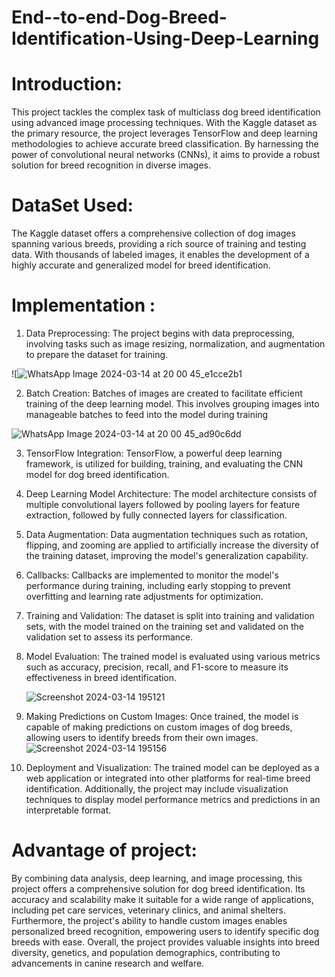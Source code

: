 # End--to-end-Dog-Breed-Identification-Using-Deep-Learning


# Introduction:
This project tackles the complex task of multiclass dog breed identification using advanced image processing techniques. With the Kaggle dataset as the primary resource, the project leverages TensorFlow and deep learning methodologies to achieve accurate breed classification. By harnessing the power of convolutional neural networks (CNNs), it aims to provide a robust solution for breed recognition in diverse images.

# DataSet Used:
The Kaggle dataset offers a comprehensive collection of dog images spanning various breeds, providing a rich source of training and testing data. With thousands of labeled images, it enables the development of a highly accurate and generalized model for breed identification.




# Implementation :

1. Data Preprocessing: The project begins with data preprocessing, involving tasks such as image resizing, normalization, and augmentation to prepare the dataset for training.

 ![![WhatsApp Image 2024-03-14 at 20 00 45_e1cce2b1](https://github.com/SuprasannaVG/End-to-end-Multi-Class-Dog-Breed-Identification-Using-Deep-Learning/assets/125822020/7f026108-4ee9-4346-aef5-1ff32b6ce51b)

2. Batch Creation: Batches of images are created to facilitate efficient training of the deep learning model. This involves grouping images into manageable batches to feed into the model during training

  ![WhatsApp Image 2024-03-14 at 20 00 45_ad90c6dd](https://github.com/SuprasannaVG/End-to-end-Multi-Class-Dog-Breed-Identification-Using-Deep-Learning/assets/125822020/821e065b-c5d3-4719-9991-97d4686f6c3f)

3. TensorFlow Integration: TensorFlow, a powerful deep learning framework, is utilized for building, training, and evaluating the CNN model for dog breed identification.

4. Deep Learning Model Architecture: The model architecture consists of multiple convolutional layers followed by pooling layers for feature extraction, followed by fully connected layers for classification.

5. Data Augmentation: Data augmentation techniques such as rotation, flipping, and zooming are applied to artificially increase the diversity of the training dataset, improving the model's generalization capability.

6. Callbacks: Callbacks are implemented to monitor the model's performance during training, including early stopping to prevent overfitting and learning rate adjustments for optimization.
    
7. Training and Validation: The dataset is split into training and validation sets, with the model trained on the training set and validated on the validation set to assess its performance.

8. Model Evaluation: The trained model is evaluated using various metrics such as accuracy, precision, recall, and F1-score to measure its effectiveness in breed identification.

    ![Screenshot 2024-03-14 195121](https://github.com/SuprasannaVG/End-to-end-Multi-Class-Dog-Breed-Identification-Using-Deep-Learning/assets/125822020/85a6657c-44c0-4a1a-a886-7d9222ab6bad)

9. Making Predictions on Custom Images: Once trained, the model is capable of making predictions on custom images of dog breeds, allowing users to identify breeds from their own images.
     ![Screenshot 2024-03-14 195156](https://github.com/SuprasannaVG/End-to-end-Multi-Class-Dog-Breed-Identification-Using-Deep-Learning/assets/125822020/774d1891-0fe0-44b1-9b6c-2df5c09b51f0)

 

10. Deployment and Visualization: The trained model can be deployed as a web application or integrated into other platforms for real-time breed identification. Additionally, the project may include visualization techniques to display model performance metrics and predictions in an interpretable format.

# Advantage of project:
By combining data analysis, deep learning, and image processing, this project offers a comprehensive solution for dog breed identification. Its accuracy and scalability make it suitable for a wide range of applications, including pet care services, veterinary clinics, and animal shelters. Furthermore, the project's ability to handle custom images enables personalized breed recognition, empowering users to identify specific dog breeds with ease. Overall, the project provides valuable insights into breed diversity, genetics, and population demographics, contributing to advancements in canine research and welfare.
